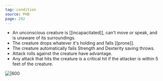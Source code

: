 ```yaml
---
tag: condition
source: PHB
page: 292
---
```


- An unconscious creature is [[incapacitated]], can't move or speak, and is unaware of its surroundings.
- The creature drops whatever it's holding and falls [[prone]].
- The creature automatically fails Strength and Dexterity saving throws.
- Attack rolls against the creature have advantage.
- Any attack that hits the creature is a critical hit if the attacker is within 5 feet of the creature.



![|600]()
